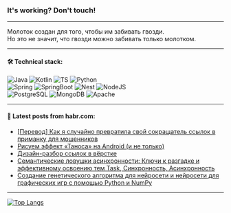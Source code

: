 ### It's working? Don't touch!

---
Молоток создан для того, чтобы им забивать гвозди. <br>
Но это не значит, что гвозди можно забивать только молотком.

---

#### 🛠️ Technical stack:

![Java](https://img.shields.io/badge/Java-informational?logo=Oracle&style=flat&logoColor=white&color=FF4500)
![Kotlin](https://img.shields.io/badge/Kotlin-informational?logo=Kotlin&style=flat&logoColor=white&color=774D97)
![TS](https://img.shields.io/badge/TypeScript-informational?logo=typeScript&style=flat&logoColor=black&color=017acc)
![Python](https://img.shields.io/badge/Python-informational?logo=Python&style=flat&logoColor=black&color=ffdd54) <br>
![Spring](https://img.shields.io/badge/Spring-informational?logo=Spring&style=flat&logoColor=white&color=6DB33F) 
![SpringBoot](https://img.shields.io/badge/SpringBoot-informational?logo=SpringBoot&style=flat&logoColor=white&color=6DB33F)
![Nest](https://img.shields.io/badge/NestJS-informational?logo=NestJS&style=flat&logoColor=white&color=E0234E) 
![NodeJS](https://img.shields.io/badge/NodeJS-informational?logo=node.js&style=flat&logoColor=white&color=70A760)<br>
![PostgreSQL](https://img.shields.io/badge/PostgreSQL-informational?logo=PostgreSQL&style=flat&logoColor=white&color=DAA520)
![MongoDB](https://img.shields.io/badge/MongoDB-informational?logo=MongoDB&style=flat&logoColor=white&color=870000)
![Apache](https://img.shields.io/badge/Apache-informational?logo=apache&style=flat&logoColor=white&color=f74e28)

___  

#### 💬 Latest posts from habr.com:

<!-- BLOG-POST-LIST:START -->
- [[Перевод] Как я случайно превратила свой сокращатель ссылок в приманку для мошенников](https://habr.com/ru/companies/ruvds/articles/798649/?utm_source=habrahabr&utm_medium=rss&utm_campaign=798649)
- [Рисуем эффект «Таноса» на Android &lpar;и не только&rpar;](https://habr.com/ru/articles/799163/?utm_source=habrahabr&utm_medium=rss&utm_campaign=799163)
- [Дизайн-разбор ссылок в вёрстке](https://habr.com/ru/articles/799159/?utm_source=habrahabr&utm_medium=rss&utm_campaign=799159)
- [Семантические ловушки асинхронности: Ключи к разгадке и эффективному освоению тем Task, Синхронность, Асинхронность](https://habr.com/ru/articles/799145/?utm_source=habrahabr&utm_medium=rss&utm_campaign=799145)
- [Создание генетического алгоритма для нейросети и нейроcети для графических игр с помощью Python и NumPy](https://habr.com/ru/articles/799123/?utm_source=habrahabr&utm_medium=rss&utm_campaign=799123)
<!-- BLOG-POST-LIST:END -->

---
[![Top Langs](https://github-readme-stats-git-master-advtsetting-gmailcom.vercel.app/api/top-langs/?username=zloylis&langs_count=10&hide_title=false&title_color=e6edf3&size_weight=0.5&count_weight=0.5&layout=compact&hide_border=true&theme=dracula)](https://github.com/zloylis)
<!--![GitHub stats](https://github-readme-stats-git-master-advtsetting-gmailcom.vercel.app/api?username=zloylis&show_icons=true&hide_border=true&theme=dracula&hide_title=true&include_all_commits=true&count_private=true&hide=contribs&hide_rank=true)-->
